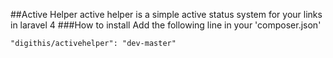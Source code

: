 ##Active Helper
active helper is a simple active status system for your links in laravel 4
###How to install
Add the following line in your 'composer.json'
	
	"digithis/activehelper": "dev-master"



